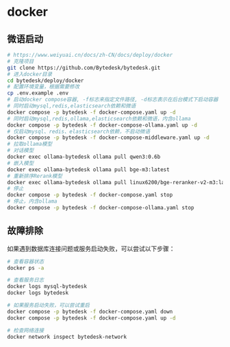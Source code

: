 <!--
 * @Author: jackning 270580156@qq.com
 * @Date: 2024-03-12 10:21:18
 * @LastEditors: jackning 270580156@qq.com
 * @LastEditTime: 2025-05-14 18:19:31
 * @Description: bytedesk.com https://github.com/Bytedesk/bytedesk
 *   Please be aware of the BSL license restrictions before installing Bytedesk IM – 
 *  selling, reselling, or hosting Bytedesk IM as a service is a breach of the terms and automatically terminates your rights under the license.
 *  Business Source License 1.1: https://github.com/Bytedesk/bytedesk/blob/main/LICENSE 
 *  contact: 270580156@qq.com 
 *  联系：270580156@qq.com
 * Copyright (c) 2024 by bytedesk.com, All Rights Reserved. 
-->
# docker

## 微语启动

```bash
# https://www.weiyuai.cn/docs/zh-CN/docs/deploy/docker
# 克隆项目
git clone https://github.com/Bytedesk/bytedesk.git
# 进入docker目录
cd bytedesk/deploy/docker
# 配置环境变量，根据需要修改
cp .env.example .env
# 启动docker compose容器, -f标志来指定文件路径, -d标志表示在后台模式下启动容器
# 同时启动mysql,redis,elasticsearch依赖和微语
docker compose -p bytedesk -f docker-compose.yaml up -d
# 同时启动mysql,redis,ollama,elasticsearch依赖和微语，内含ollama
docker compose -p bytedesk -f docker-compose-ollama.yaml up -d
# 仅启动mysql、redis、elasticsearch依赖，不启动微语
docker compose -p bytedesk -f docker-compose-middleware.yaml up -d
# 拉取ollama模型
# 对话模型
docker exec ollama-bytedesk ollama pull qwen3:0.6b
# 嵌入模型
docker exec ollama-bytedesk ollama pull bge-m3:latest
# 重新排序Rerank模型
docker exec ollama-bytedesk ollama pull linux6200/bge-reranker-v2-m3:latest
# 停止
docker compose -p bytedesk -f docker-compose.yaml stop
# 停止，内含ollama
docker compose -p bytedesk -f docker-compose-ollama.yaml stop
```

## 故障排除

如果遇到数据库连接问题或服务启动失败，可以尝试以下步骤：

```bash
# 查看容器状态
docker ps -a

# 查看服务日志
docker logs mysql-bytedesk
docker logs bytedesk

# 如果服务启动失败，可以尝试重启
docker compose -p bytedesk -f docker-compose.yaml down
docker compose -p bytedesk -f docker-compose.yaml up -d

# 检查网络连接
docker network inspect bytedesk-network
```
